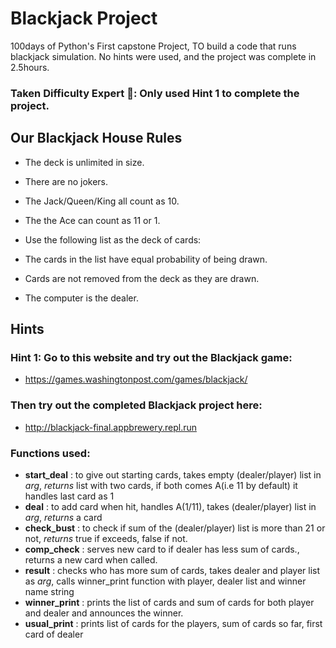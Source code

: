 # Blackjack Project
100days of Python's First capstone Project, TO build a code that runs blackjack simulation. No hints were used, and the project was complete in 2.5hours.

### Taken Difficulty Expert 🤯: Only used Hint 1 to complete the project.

## Our Blackjack House Rules

- The deck is unlimited in size.
- There are no jokers.
- The Jack/Queen/King all count as 10.
- The the Ace can count as 11 or 1.
- Use the following list as the deck of cards:

- The cards in the list have equal probability of being drawn.
- Cards are not removed from the deck as they are drawn.
- The computer is the dealer.

## Hints 

### Hint 1: Go to this website and try out the Blackjack game:
-   https://games.washingtonpost.com/games/blackjack/
### Then try out the completed Blackjack project here:
-   http://blackjack-final.appbrewery.repl.run

### Functions used: 

- __start_deal__ : to give out starting cards, takes empty (dealer/player) list in _arg_, _returns_ list with two cards, if both comes A(i.e 11 by default) it handles last card as 1
- __deal__ : to add card when hit, handles A(1/11), takes (dealer/player) list in _arg_, _returns_ a card 
- __check_bust__ : to check if sum of the (dealer/player) list is more than 21 or not, _returns_ true if exceeds, false if not.
- __comp_check__ : serves new card to if dealer has less sum of cards., returns a new card when called.
- __result__ : checks who has more sum of cards, takes dealer and player list as _arg_, calls winner_print function with player, dealer list and winner name string
- __winner_print__ : prints the list of cards and sum of cards for both player and dealer and announces the winner.
- __usual_print__ : prints list of cards for the players, sum of cards so far, first card of dealer
